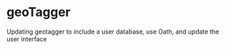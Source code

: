 # geoTagger

Updating geotagger to include a user database, use Oath, and update the user interface
